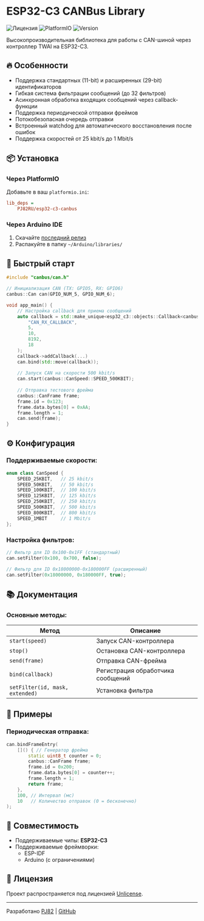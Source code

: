 # ESP32-C3 CANBus Library

![Лицензия](https://img.shields.io/badge/license-Unlicense-blue.svg)
![PlatformIO](https://img.shields.io/badge/platform-ESP32--C3-green.svg)
![Version](https://img.shields.io/badge/version-1.1.0-orange)

Высокопроизводительная библиотека для работы с CAN-шиной через контроллер TWAI на ESP32-C3.

## 🔥 Особенности

- Поддержка стандартных (11-bit) и расширенных (29-bit) идентификаторов
- Гибкая система фильтрации сообщений (до 32 фильтров)
- Асинхронная обработка входящих сообщений через callback-функции
- Поддержка периодической отправки фреймов
- Потокобезопасная очередь отправки
- Встроенный watchdog для автоматического восстановления после ошибок
- Поддержка скоростей от 25 kbit/s до 1 Mbit/s

## 📦 Установка

### Через PlatformIO

Добавьте в ваш `platformio.ini`:
```ini
lib_deps =
    PJ82RU/esp32-c3-canbus
```

### Через Arduino IDE

1. Скачайте [последний релиз](https://github.com/PJ82RU/esp32-c3-canbus/releases)
2. Распакуйте в папку `~/Arduino/libraries/`

## 🚀 Быстрый старт

```cpp
#include "canbus/can.h"

// Инициализация CAN (TX: GPIO5, RX: GPIO6)
canbus::Can can(GPIO_NUM_5, GPIO_NUM_6);

void app_main() {
    // Настройка callback для приема сообщений
    auto callback = std::make_unique<esp32_c3::objects::Callback<canbus::CanFrame>>(
        "CAN_RX_CALLBACK",
        5,
        10,
        8192,
        18
    );
    callback->addCallback(...)
    can.bind(std::move(callback));
    
    // Запуск CAN на скорости 500 kbit/s
    can.start(canbus::CanSpeed::SPEED_500KBIT);
    
    // Отправка тестового фрейма
    canbus::CanFrame frame;
    frame.id = 0x123;
    frame.data.bytes[0] = 0xAA;
    frame.length = 1;
    can.send(frame);
}
```

## ⚙️ Конфигурация

### Поддерживаемые скорости:

```cpp
enum class CanSpeed {
    SPEED_25KBIT,   // 25 kbit/s
    SPEED_50KBIT,   // 50 kbit/s
    SPEED_100KBIT,  // 100 kbit/s
    SPEED_125KBIT,  // 125 kbit/s
    SPEED_250KBIT,  // 250 kbit/s
    SPEED_500KBIT,  // 500 kbit/s
    SPEED_800KBIT,  // 800 kbit/s
    SPEED_1MBIT     // 1 Mbit/s
};
```

### Настройка фильтров:

```cpp
// Фильтр для ID 0x100-0x1FF (стандартный)
can.setFilter(0x100, 0x700, false);

// Фильтр для ID 0x18000000-0x180000FF (расширенный)
can.setFilter(0x18000000, 0x180000FF, true);
```

## 📚 Документация

### Основные методы:

| Метод                           | Описание                          |
|---------------------------------|-----------------------------------|
| `start(speed)`                  | Запуск CAN-контроллера            |
| `stop()`                        | Остановка CAN-контроллера         |
| `send(frame)`                   | Отправка CAN-фрейма               |
| `bind(callback)`                | Регистрация обработчика сообщений |
| `setFilter(id, mask, extended)` | Установка фильтра                 |

## 🔧 Примеры

### Периодическая отправка:

```cpp
can.bindFrameEntry(
    []() { // Генератор фрейма
        static uint8_t counter = 0;
        canbus::CanFrame frame;
        frame.id = 0x200;
        frame.data.bytes[0] = counter++;
        frame.length = 1;
        return frame;
    },
    100, // Интервал (мс)
    10   // Количество отправок (0 = бесконечно)
);
```

## 🤝 Совместимость

- Поддерживаемые чипы: **ESP32-C3**
- Поддерживаемые фреймворки:
    - ESP-IDF
    - Arduino (с ограничениями)

## 📜 Лицензия

Проект распространяется под лицензией [Unlicense](https://unlicense.org/).

---
Разработано [PJ82](mailto:project82@mail.ru) | [GitHub](https://github.com/PJ82RU/esp32-c3-canbus)

```
